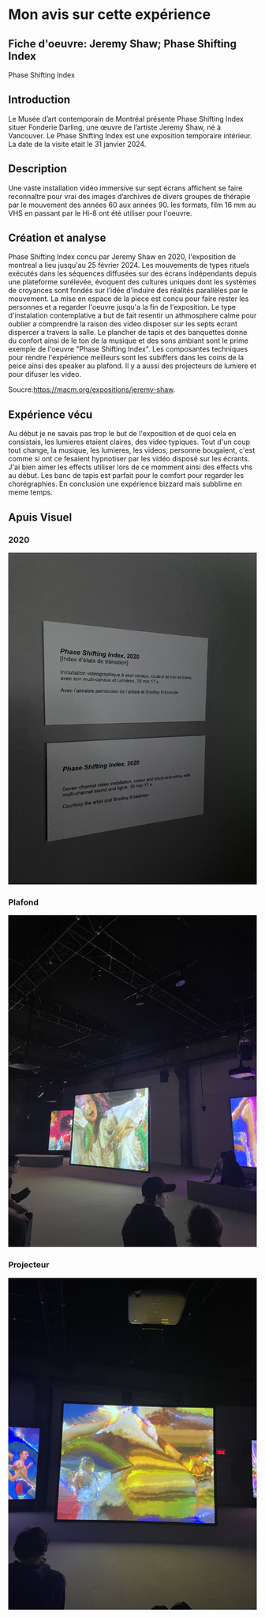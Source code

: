 # Mon avis sur cette expérience

## Fiche d'oeuvre: Jeremy Shaw; Phase Shifting Index
Phase Shifting Index

## Introduction
Le Musée d’art contemporain de Montréal présente Phase Shifting Index situer Fonderie Darling, une œuvre de l’artiste Jeremy Shaw, né à Vancouver. Le Phase Shifting Index est une exposition temporaire intérieur. La date de la visite etait le 31 janvier 2024.

## Description
Une vaste installation vidéo immersive sur sept écrans affichent se faire reconnaître pour vrai des images d’archives de divers groupes de thérapie par le mouvement des années 60 aux années 90. les formats, film 16 mm au VHS en passant par le Hi-8 ont été utiliser pour l'oeuvre. 

## Création et analyse
Phase Shifting Index concu par Jeremy Shaw en 2020, l'exposition de montreal a lieu jusqu'au 25 février 2024. 
Les mouvements de types rituels exécutés dans les séquences diffusées sur des écrans indépendants depuis une plateforme surélevée, évoquent des cultures uniques dont les systèmes de croyances sont fondés sur l’idée d’induire des réalités parallèles par le mouvement. La mise en espace de la piece est concu pour faire rester les personnes et a regarder l'oeuvre jusqu'a la fin de l'exposition. Le type d'instalation contemplative a but de fait resentir un athmosphere calme pour oublier a comprendre la raison des video disposer sur les septs ecrant dispercer a travers la salle. Le plancher de tapis et des banquettes donne du confort ainsi de le ton de la musique et des sons ambiant sont le prime exemple de l'oeuvre "Phase Shifting Index". Les composantes techniques pour rendre l'expérience meilleurs sont les subiffers dans les coins de la peice ainsi des speaker au plafond. Il y a aussi des projecteurs de lumiere et pour difuser les video.

Soucre:https://macm.org/expositions/jeremy-shaw. 


## Expérience vécu
Au début je ne savais pas trop le but de l'exposition et de quoi cela en consistais, les lumieres etaient claires, des video typiques. Tout d'un coup tout change, la musique, les lumieres, les videos, personne bougaient, c'est comme si ont ce fesaient hypnotiser par les vidéo disposé sur les écrants. J'ai bien aimer les effects utiliser lors de ce momment ainsi des effects vhs au début. Les banc de tapis est parfait pour le comfort pour regarder les chorégraphies. En conclusion une expérience bizzard mais subblime en meme temps.


## Apuis Visuel

### 2020
![media](media/phase_shifting_index_2020.jpg)

### Plafond
![media](media/plafond.jpg)

### Projecteur
![media](media/projecteur.jpg)


